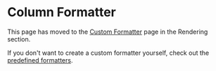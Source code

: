 # Column Formatter

This page has moved to the [Custom Formatter](../rendering/custom-formatter.md) page in the Rendering section.

If you don't want to create a custom formatter yourself, check out the [predefined formatters](../rendering/predefined-formatter.md).

